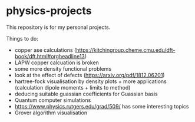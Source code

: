 # physics-projects
 
This repository is for my personal projects. 

Things to do:
- copper ase calculations (https://kitchingroup.cheme.cmu.edu/dft-book/dft.html#orgheadline13)
- LAPW copper calcuation is broken
- some more density functional problems
- look at the effect of defects (https://arxiv.org/pdf/1812.06201)
- hartree-fock visualisation by density plots + more applications (calculation dipole moments + limits to method)
- deducing suitable guassian coefficients for Guassian basis
- Quantum computer simulations 
- https://www.physics.rutgers.edu/grad/509/ has some interesting topics
- Grover algorithm visualisation
